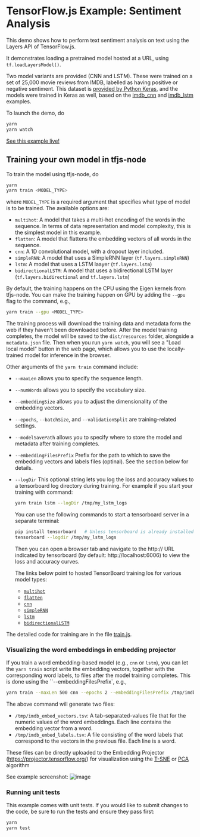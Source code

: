 # TensorFlow.js Example: Sentiment Analysis

This demo shows how to perform text sentiment analysis on text using the Layers
API of TensorFlow.js.

It demonstrates loading a pretrained model hosted at a URL, using
`tf.loadLayersModel()`.

Two model variants are provided (CNN and LSTM).  These were trained on a set of
25,000 movie reviews from IMDB, labelled as having positive or negative
sentiment.  This dataset is
[provided by Python Keras](https://keras.io/datasets/#imdb-movie-reviews-sentiment-classification),
and the models were trained in Keras as well, based on the
[imdb_cnn](https://github.com/keras-team/keras/blob/master/examples/imdb_cnn.py)
and
[imdb_lstm](https://github.com/keras-team/keras/blob/master/examples/imdb_lstm.py)
examples.

To launch the demo, do

```sh
yarn
yarn watch
```

[See this example live!](https://storage.googleapis.com/tfjs-examples/sentiment/dist/index.html)

## Training your own model in tfjs-node

To train the model using tfjs-node, do

```sh
yarn
yarn train <MODEL_TYPE>
```

where `MODEL_TYPE` is a required argument that specifies what type of model is to be
trained. The available options are:

- `multihot`: A model that takes a multi-hot encoding of the words in the sequence.
  In terms of data representation and model complexity, this is the simplest model
  in this example.
- `flatten`: A model that flattens the embedding vectors of all words in the sequence.
- `cnn`: A 1D convolutional model, with a dropout layer included.
- `simpleRNN`: A model that uses a SimpleRNN layer (`tf.layers.simpleRNN`)
- `lstm`: A model that uses a LSTM laayer (`tf.layers.lstm`)
- `bidirectionalLSTM`: A model that uses a bidirectional LSTM layer
  (`tf.layers.bidirectional` and `tf.layers.lstm`)

By default, the training happens on the CPU using the Eigen kernels from tfjs-node.
You can make the training happen on GPU by adding the `--gpu` flag to the command, e.g.,

```sh
yarn train --gpu <MODEL_TYPE>
```

The training process will download the training data and metadata form the web
if they haven't been downloaded before. After the model training completes, the model
will be saved to the `dist/resources` folder, alongside a `metadata.json` file.
Then when you run `yarn watch`, you will see a "Load local model" button in the web
page, which allows you to use the locally-trained model for inference in the browser.

Other arguments of the `yarn train` command include:

- `--maxLen` allows you to specify the sequence length.
- `--numWords` allows you to specify the vocabulary size.
- `--embeddingSize` allows you to adjust the dimensionality of the embedding vectors.
- `--epochs`, `--batchSize`, and `--validationSplit` are training-related settings.
- `--modelSavePath` allows you to specify where to store the model and metadata after
  training completes.
- `--embeddingFilesPrefix` Prefix for the path to which to save the embedding vectors
  and labels files (optinal). See the section below for details.
- `--logDir` This optional string lets you log the loss and accuracy values to
  a tensorboard log directory during training. For example if you start your training
  with command:

  ```sh
  yarn train lstm --logDir /tmp/my_lstm_logs
  ```

  You can use the following commands to start a tensorboard server in a separate
  terminal:

  ```sh
  pip install tensorboard   # Unless tensorboard is already installed
  tensorboard --logdir /tmp/my_lstm_logs
  ```

  Then you can open a browser tab and navigate to the http:// URL indicated by
  tensorboard (by default: http://localhost:6006) to view the loss and accuracy
  curves.

  The links below point to hosted TensorBoard training los for various model
  types:

  - [`multihot`](https://tensorboard.dev/experiment/8Ltk9awdQVeEdIqmZF6UZg)
  - [`flatten`](https://tensorboard.dev/experiment/8dYnJmlDRe21vNJrHYB3Yg)
  - [`cnn`](https://tensorboard.dev/experiment/pP6s7BozQESnbXXQy1rJtQ)
  - [`simpleRNN`](https://tensorboard.dev/experiment/zl266tMbRuKAr4PBsny8XQ)
  - [`lstm`](https://tensorboard.dev/experiment/VHKxx8OnSze7glfzqCXi9A)
  - [`bidirectionalLSTM`](https://tensorboard.dev/experiment/osVo6vAaR0SZWzUvElz5ow)


The detailed code for training are in the file [train.js](./train.js).


### Visualizing the word embeddings in embedding projector

If you train a word embedding-based model (e.g., `cnn` or `lstm`), you can let the
`yarn train` script write the embedding vectors, together with the corresponding
word labels, to files after the model training completes. This is done using the
``--embeddingFilesPrefix`, e.g.,

```sh
yarn train --maxLen 500 cnn --epochs 2 --embeddingFilesPrefix /tmp/imdb_embed
```

The above command will generate two files:

- `/tmp/imdb_embed_vectors.tsv`: A tab-separated-values file that for the numeric
  values of the word embeddings. Each line contains the embedding vector from a
  word.
- `/tmp/imdb_embed_labels.tsv`: A file consisting of the word labels that correspond
  to the vectors in the previous file. Each line is a word.

These files can be directly uploaded to the Embedding Projector
(https://projector.tensorflow.org/) for visualization using the
[T-SNE](https://en.wikipedia.org/wiki/T-distributed_stochastic_neighbor_embedding) or
[PCA](https://en.wikipedia.org/wiki/Principal_component_analysis) algorithm

See example screenshot:
![image](https://user-images.githubusercontent.com/16824702/52145038-f0fce480-262d-11e9-9313-9a5014ace25f.png)

### Running unit tests

This example comes with unit tests. If you would like to submit changes to the code,
be sure to run the tests and ensure they pass first:

```sh
yarn
yarn test
```
